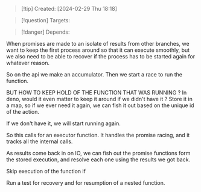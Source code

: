 
>[!tip] Created: [2024-02-29 Thu 18:18]

>[!question] Targets: 

>[!danger] Depends: 

When promises are made to an isolate of results from other branches, we want to keep the first process around so that it can execute smoothly, but we also need to be able to recover if the process has to be started again for whatever reason.


So on the api we make an accumulator.
Then we start a race to run the function.

BUT HOW TO KEEP HOLD OF THE FUNCTION THAT WAS RUNNING ?
In deno, would it even matter to keep it around if we didn't have it ?
Store it in a map, so if we ever need it again, we can fish it out based on the unique id of the action.

If we don't have it, we will start running again.

So this calls for an executor function.
It handles the promise racing, and it tracks all the internal calls.

As results come back in on IO, we can fish out the promise functions form the stored execution, and resolve each one using the results we got back.

Skip execution of the function if

Run a test for recovery and for resumption of a nested function.